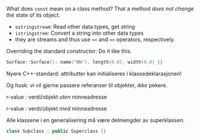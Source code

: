What does `const` mean on a class method?
That a method _does not change_ the state of its object.

+ `ostringstream`: Read other data types, get string
+ `istringstrem`: Convert a string into other data types
+ they are streams and thus use `<<` and `>>` operators, respectively.

Overriding the standard constructor: Do it like this.

```cpp
Surface::Surface(): name("NN"), length(0.0), width(0.0) {}
```

Nyere C++-standard: attributter kan initialiseres i klassedeklarasjonen!

Og husk: vi vil gjerne passere referanser til objekter, _ikke_ pekere.

r-value
: verdi/objekt _uten_ minneadresse

r-value
: verdi/objekt _med_ minneadresse

Alle klassene i en generalisering må være delmengder av superklassen.

```cpp
class Subclass : public Superclass {}
```
